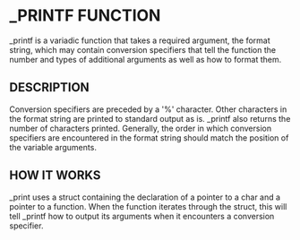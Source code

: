 # _PRINTF FUNCTION

_printf is a variadic function that takes a required argument, the format string, which may contain conversion specifiers that tell the function the number and types of additional arguments as well as how to format them.

## DESCRIPTION

Conversion specifiers are preceded by a '%' character. Other characters in the format string are printed to standard output as is. _printf also returns the number of characters printed. Generally, the order in which conversion specifiers are encountered in the format string should match the position of the variable arguments.

## HOW IT WORKS

_print uses a struct containing the declaration of a pointer to a char and a pointer to a function. When the function iterates through the struct, this will tell _printf how to output its arguments when it encounters a conversion specifier.
